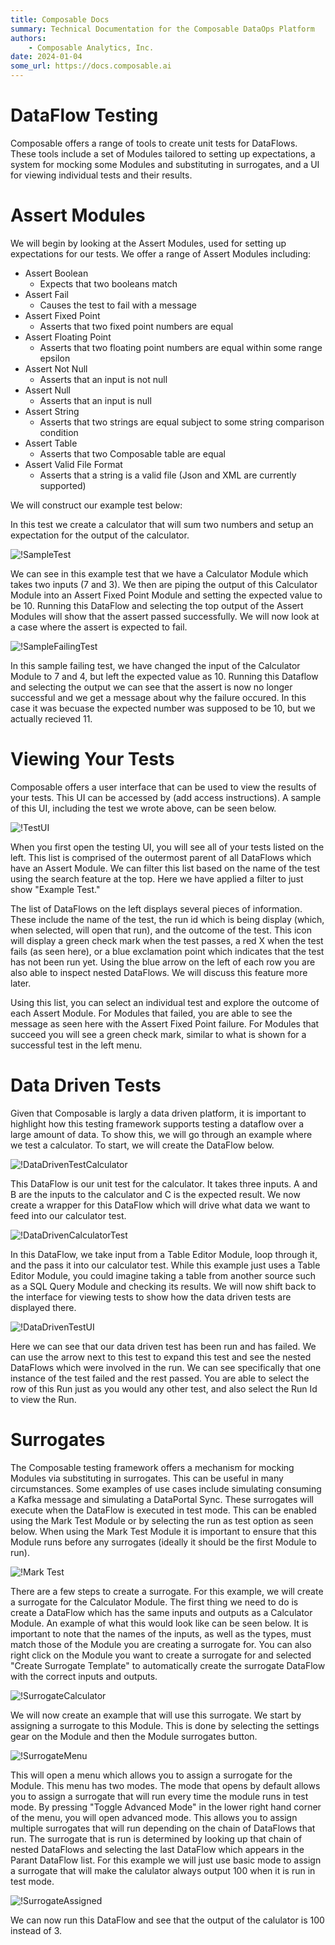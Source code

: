 ```yaml
---
title: Composable Docs
summary: Technical Documentation for the Composable DataOps Platform
authors:
    - Composable Analytics, Inc.
date: 2024-01-04
some_url: https://docs.composable.ai
---
```


# DataFlow Testing

Composable offers a range of tools to create unit tests for DataFlows. These tools include a set of Modules tailored to setting up expectations, a system for mocking some Modules and substituting in surrogates, and a UI for viewing individual tests and their results.

# Assert Modules

We will begin by looking at the Assert Modules, used for setting up expectations for our tests. We offer a range of Assert Modules including:
- Assert Boolean
    - Expects that two booleans match
- Assert Fail
    - Causes the test to fail with a message
- Assert Fixed Point
    - Asserts that two fixed point numbers are equal
- Assert Floating Point
    - Asserts that two floating point numbers are equal within some range epsilon
- Assert Not Null
    - Asserts that an input is not null
- Assert Null
    - Asserts that an input is null
- Assert String
    - Asserts that two strings are equal subject to some string comparison condition
- Assert Table
    - Asserts that two Composable table are equal
- Assert Valid File Format
    - Asserts that a string is a valid file (Json and XML are currently supported)

We will construct our example test below:

In this test we create a calculator that will sum two numbers and setup an expectation for the output of the calculator.

![!SampleTest](img/SampleTest.png)

We can see in this example test that we have a Calculator Module which takes two inputs (7 and 3). We then are piping the output of this Calculator Module into an Assert Fixed Point Module and setting the expected value to be 10. Running this DataFlow and selecting the top output of the Assert Modules will show that the assert passed successfully. We will now look at a case where the assert is expected to fail.

![!SampleFailingTest](img/SampleFailingTest.png)

In this sample failing test, we have changed the input of the Calculator Module to 7 and 4, but left the expected value as 10. Running this Dataflow and selecting the output we can see that the assert is now no longer successful and we get a message about why the failure occured. In this case it was becuase the expected number was supposed to be 10, but we actually recieved 11.

# Viewing Your Tests

Composable offers a user interface that can be used to view the results of your tests. This UI can be accessed by (add access instructions). A sample of this UI, including the test we wrote above, can be seen below.

![!TestUI](img/TestUI.png)

When you first open the testing UI, you will see all of your tests listed on the left. This list is comprised of the outermost parent of all DataFlows which have an Assert Module. We can filter this list based on the name of the test using the search feature at the top. Here we have applied a filter to just show "Example Test." 

The list of DataFlows on the left displays several pieces of information. These include the name of the test, the run id which is being display (which, when selected, will open that run), and the outcome of the test. This icon will display a green check mark when the test passes, a red X when the test fails (as seen here), or a blue exclamation point which indicates that the test has not been run yet. Using the blue arrow on the left of each row you are also able to inspect nested DataFlows. We will discuss this feature more later.

Using this list, you can select an individual test and explore the outcome of each Assert Module. For Modules that failed, you are able to see the message as seen here with the Assert Fixed Point failure. For Modules that succeed you will see a green check mark, similar to what is shown for a successful test in the left menu.

# Data Driven Tests

Given that Composable is largly a data driven platform, it is important to highlight how this testing framework supports testing a dataflow over a large amount of data. To show this, we will go through an example where we test a calculator. To start, we will create the DataFlow below.

![!DataDrivenTestCalculator](img/SampleDataDrivenTestCalculator.png)

This DataFlow is our unit test for the calculator. It takes three inputs. A and B are the inputs to the calculator and C is the expected result. We now create a wrapper for this DataFlow which will drive what data we want to feed into our calculator test.

![!DataDrivenCalculatorTest](img/DataDrivenCalcWrapper.png)

In this DataFlow, we take input from a Table Editor Module, loop through it, and the pass it into our calculator test. While this example just uses a Table Editor Module, you could imagine taking a table from another source such as a SQL Query Module and checking its results. We will now shift back to the interface for viewing tests to show how the data driven tests are displayed there.

![!DataDrivenTestUI](img/DataDrivenTestUI.png)

Here we can see that our data driven test has been run and has failed. We can use the arrow next to this test to expand this test and see the nested DataFlows which were involved in the run. We can see specifically that one instance of the test failed and the rest passed. You are able to select the row of this Run just as you would any other test, and also select the Run Id to view the Run.

# Surrogates

The Composable testing framework offers a mechanism for mocking Modules via substituting in surrogates. This can be useful in many circumstances. Some examples of use cases include simulating consuming a Kafka message and simulating a DataPortal Sync. These surrogates will execute when the DataFlow is executed in test mode. This can be enabled using the Mark Test Module or by selecting the run as test option as seen below. When using the Mark Test Module it is important to ensure that this Module runs before any surrogates (ideally it should be the first Module to run).

![!Mark Test](img/MarkTest.png)

There are a few steps to create a surrogate. For this example, we will create a surrogate for the Calculator Module. The first thing we need to do is create a DataFlow which has the same inputs and outputs as a Calculator Module. An example of what this would look like can be seen below. It is important to note that the names of the inputs, as well as the types, must match those of the Module you are creating a surrogate for. You can also right click on the Module you want to create a surrogate for and selected "Create Surrogate Template" to automatically create the surrogate DataFlow with the correct inputs and outputs.

![!SurrogateCalculator](img/SurrogateCalculator.png)

We will now create an example that will use this surrogate. We start by assigning a surrogate to this Module. This is done by selecting the settings gear on the Module and then the Module surrogates button.

![!SurrogateMenu](img/SurrogateMenu.png)

This will open a menu which allows you to assign a surrogate for the Module. This menu has two modes. The mode that opens by default allows you to assign a surrogate that will run every time the module runs in test mode. By pressing "Toggle Advanced Mode" in the lower right hand corner of the menu, you will open advanced mode. This allows you to assign multiple surrogates that will run depending on the chain of DataFlows that run. The surrogate that is run is determined by looking up that chain of nested DataFlows and selecting the last DataFlow which appears in the Parant DataFlow list. For this example we will just use basic mode to assign a surrogate that will make the calulator always output 100 when it is run in test mode.

![!SurrogateAssigned](img/SurrogateAssigned.png)

We can now run this DataFlow and see that the output of the calulator is 100 instead of 3.
